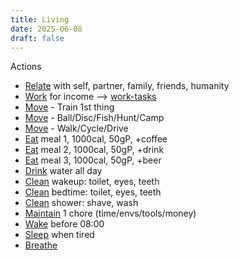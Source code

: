 ```yaml
---
title: Living
date: 2025-06-08
draft: false
---
```

Actions
- [Relate](/relating) with self, partner, family, friends, humanity
- [Work](/working) for income --> [work-tasks](/work-tasks)
- [Move](/moving) - Train 1st thing
- [Move](/moving) - Ball/Disc/Fish/Hunt/Camp
- [Move](/moving) - Walk/Cycle/Drive
- [Eat](/eating) meal 1, 1000cal, 50gP, +coffee
- [Eat](/eating) meal 2, 1000cal, 50gP, +drink
- [Eat](/eating) meal 3, 1000cal, 50gP, +beer
- [Drink](/drinking) water all day
- [Clean](/cleaning) wakeup: toilet, eyes, teeth
- [Clean](/cleaning) bedtime: toilet, eyes, teeth
- [Clean](/cleaning) shower: shave, wash
- [Maintain](/maintaining) 1 chore (time/envs/tools/money)
- [Wake](/sleeping) before 08:00
- [Sleep](/sleeping) when tired
- [Breathe](/breathing)


